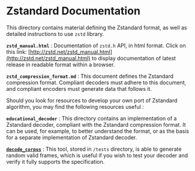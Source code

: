Zstandard Documentation
=======================

This directory contains material defining the Zstandard format,
as well as detailed instructions to use `zstd` library.

__`zstd_manual.html`__ : Documentation of `zstd.h` API, in html format.
Click on this link: [http://zstd.net/zstd_manual.html](http://zstd.net/zstd_manual.html)
to display documentation of latest release in readable format within a browser.

__`zstd_compression_format.md`__ : This document defines the Zstandard compression format.
Compliant decoders must adhere to this document,
and compliant encoders must generate data that follows it.

Should you look for resources to develop your own port of Zstandard algorithm,
you may find the following resources useful :

__`educational_decoder`__ : This directory contains an implementation of a Zstandard decoder,
compliant with the Zstandard compression format.
It can be used, for example, to better understand the format,
or as the basis for a separate implementation of Zstandard decoder.

[__`decode_corpus`__](https://github.com/facebook/zstd/tree/dev/tests#decodecorpus---tool-to-generate-zstandard-frames-for-decoder-testing) :
This tool, stored in `/tests` directory, is able to generate random valid frames,
which is useful if you wish to test your decoder and verify it fully supports the specification.
